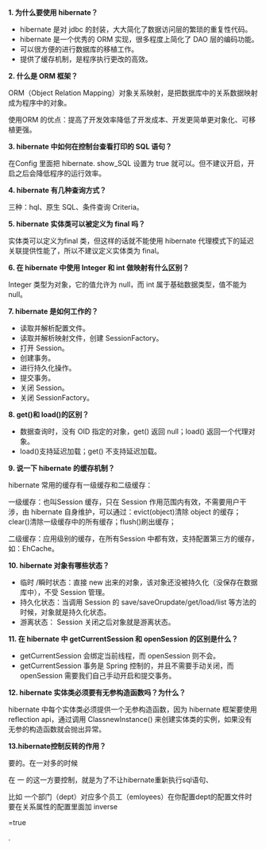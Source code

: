 **1. 为什么要使用 hibernate？**

* hibernate 是对 jdbc 的封装，大大简化了数据访问层的繁琐的重复性代码。
* hibernate 是一个优秀的 ORM 实现，很多程度上简化了 DAO 层的编码功能。
* 可以很方便的进行数据库的移植工作。
* 提供了缓存机制，是程序执行更改的高效。

**2. 什么是 ORM 框架？**

ORM（Object Relation Mapping）对象关系映射，是把数据库中的关系数据映射成为程序中的对象。

使用ORM 的优点：提高了开发效率降低了开发成本、开发更简单更对象化、可移植更强。

**3. hibernate 中如何在控制台查看打印的 SQL 语句？**

在Config 里面把 hibernate. show\_SQL 设置为 true 就可以。但不建议开启，开启之后会降低程序的运行效率。

**4. hibernate 有几种查询方式？**

三种：hql、原生 SQL、条件查询 Criteria。

**5. hibernate 实体类可以被定义为 final 吗？**

实体类可以定义为final 类，但这样的话就不能使用 hibernate 代理模式下的延迟关联提供性能了，所以不建议定义实体类为 final。

**6. 在 hibernate 中使用 Integer 和 int 做映射有什么区别？**

Integer 类型为对象，它的值允许为 null，而 int 属于基础数据类型，值不能为 null。

**7. hibernate 是如何工作的？**

* 读取并解析配置文件。
* 读取并解析映射文件，创建
  SessionFactory。
* 打开
  Session。
* 创建事务。
* 进行持久化操作。
* 提交事务。
* 关闭
  Session。
* 关闭
  SessionFactory。

**8. get\(\)和 load\(\)的区别？**

* 数据查询时，没有
  OID 指定的对象，get\(\) 返回 null；load\(\) 返回一个代理对象。
* load\(\)支持延迟加载；get\(\) 不支持延迟加载。

**9. 说一下 hibernate 的缓存机制？**

hibernate 常用的缓存有一级缓存和二级缓存：

一级缓存：也叫Session 缓存，只在 Session 作用范围内有效，不需要用户干涉，由 hibernate 自身维护，可以通过：evict\(object\)清除 object 的缓存；clear\(\)清除一级缓存中的所有缓存；flush\(\)刷出缓存；

二级缓存：应用级别的缓存，在所有Session 中都有效，支持配置第三方的缓存，如：EhCache。

**10. hibernate 对象有哪些状态？**

* 临时
  /瞬时状态：直接 new 出来的对象，该对象还没被持久化（没保存在数据库中），不受 Session 管理。
* 持久化状态：当调用
  Session 的 save/saveOrupdate/get/load/list 等方法的时候，对象就是持久化状态。
* 游离状态：
  Session 关闭之后对象就是游离状态。

**11. 在 hibernate 中 getCurrentSession 和 openSession 的区别是什么？**

* getCurrentSession 会绑定当前线程，而 openSession 则不会。
* getCurrentSession 事务是 Spring 控制的，并且不需要手动关闭，而 openSession 需要我们自己手动开启和提交事务。

**12. hibernate 实体类必须要有无参构造函数吗？为什么？**

hibernate 中每个实体类必须提供一个无参构造函数，因为 hibernate 框架要使用 reflection api，通过调用 ClassnewInstance\(\) 来创建实体类的实例，如果没有无参的构造函数就会抛出异常。

**13.hibernate控制反转的作用？**

要的。在一对多的时候

在 一 的这一方要控制，就是为了不让hibernate重新执行sql语句、

  


比如 一个部门（dept）对应多个员工（emloyees）在你配置dept的配置文件时要在关系属性的配置里面加 inverse

=true

.

